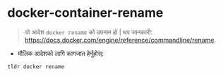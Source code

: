 # docker-container-rename

> यो आदेश `docker rename` को उपनाम हो |
> थप जानकारी: <https://docs.docker.com/engine/reference/commandline/rename>.

- मौलिक आदेशको लागि कागजात हेर्नुहोस्:

`tldr docker rename`
